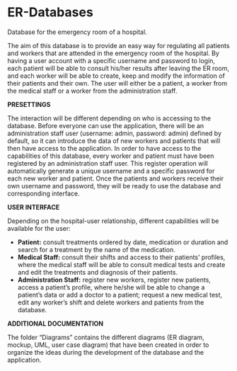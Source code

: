 # ER-Databases

Database for the emergency room of a hospital.

The aim of this database is to provide an easy way for regulating all patients and workers that are attended in the emergency room of the hospital. By having a user account with a specific username and password to login, each patient will be able to consult his/her results after leaving the ER room, and each worker will be able to create, keep and modify the information of their patients and their own. The user will either be a patient, a worker from the medical staff or a worker from the administration staff. 


**PRESETTINGS**

The interaction will be different depending on who is accessing to the database. Before everyone can use the application, there will be an administration staff user (username: admin, password: admin) defined by default, so it can introduce the data of new workers and patients that will then have access to the application.
In order to have access to the capabilities of this database, every worker and patient must have been registered by an administration staff user. This register operation will automatically generate a unique username and a specific password for each new worker and patient. Once the patients and workers receive their own username and password, they will be ready to use the database and corresponding interface.


**USER INTERFACE**

Depending on the hospital-user  relationship, different capabilities will be available for the user:
- **Patient:** consult treatments ordered by date, medication or duration and search for a treatment by the name of the medication.
- **Medical Staff:** consult their shifts and access to their patients’ profiles, where the medical staff will be able to consult medical tests and create and edit the treatments and diagnosis of their patients.
- **Administration Staff:** register new workers, register new patients, access a patient’s profile, where he/she will be able to change a patient’s data or add a doctor to a patient; request a new medical test, edit any worker’s shift and delete workers and patients from the database.


**ADDITIONAL DOCUMENTATION**

The folder “Diagrams” contains the different diagrams (ER diagram, mockup, UML, user case diagram) that have been created in order to organize the ideas during the development of the database and the application.
